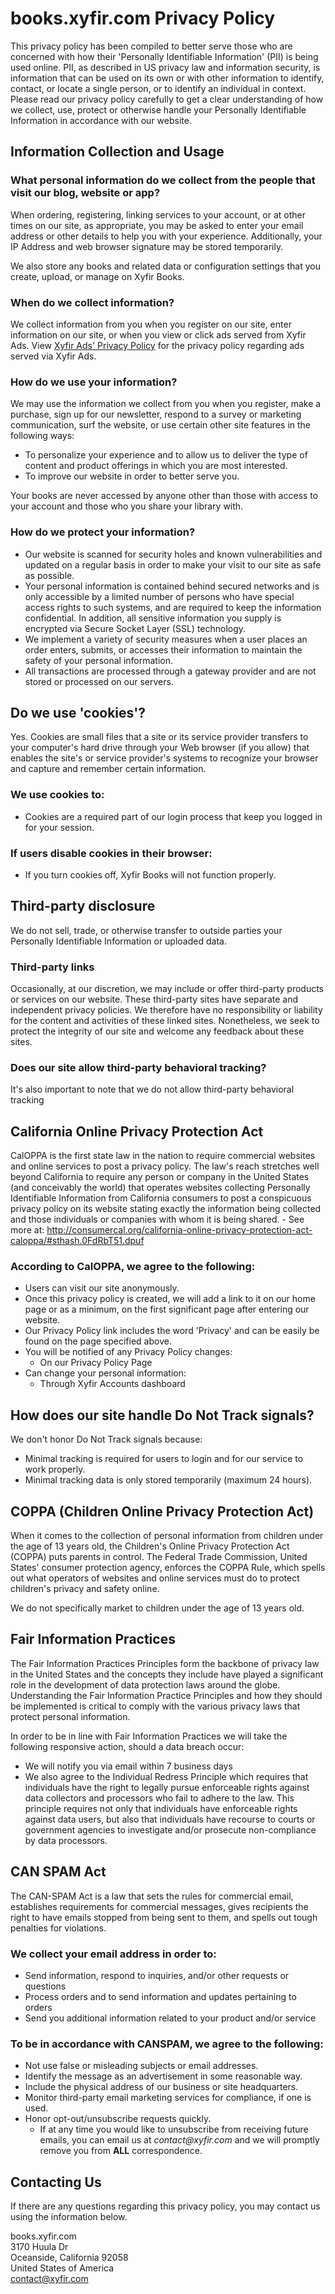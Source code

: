 # books.xyfir.com Privacy Policy

This privacy policy has been compiled to better serve those who are concerned with how their 'Personally Identifiable Information' (PII) is being used online. PII, as described in US privacy law and information security, is information that can be used on its own or with other information to identify, contact, or locate a single person, or to identify an individual in context. Please read our privacy policy carefully to get a clear understanding of how we collect, use, protect or otherwise handle your Personally Identifiable Information in accordance with our website.

## Information Collection and Usage

### What personal information do we collect from the people that visit our blog, website or app?

When ordering, registering, linking services to your account, or at other times on our site, as appropriate, you may be asked to enter your email address or other details to help you with your experience. Additionally, your IP Address and web browser signature may be stored temporarily.

We also store any books and related data or configuration settings that you create, upload, or manage on Xyfir Books.

### When do we collect information?

We collect information from you when you register on our site, enter information on our site, or when you view or click ads served from Xyfir Ads. View [Xyfir Ads' Privacy Policy](https://www.xyfir.com/documentation/xyfir-ads/privacy) for the privacy policy regarding ads served via Xyfir Ads.

### How do we use your information?

We may use the information we collect from you when you register, make a purchase, sign up for our newsletter, respond to a survey or marketing communication, surf the website, or use certain other site features in the following ways:

- To personalize your experience and to allow us to deliver the type of content and product offerings in which you are most interested.
- To improve our website in order to better serve you.

Your books are never accessed by anyone other than those with access to your account and those who you share your library with.

### How do we protect your information?

- Our website is scanned for security holes and known vulnerabilities and updated on a regular basis in order to make your visit to our site as safe as possible.
- Your personal information is contained behind secured networks and is only accessible by a limited number of persons who have special access rights to such systems, and are required to keep the information confidential. In addition, all sensitive information you supply is encrypted via Secure Socket Layer (SSL) technology.
- We implement a variety of security measures when a user places an order enters, submits, or accesses their information to maintain the safety of your personal information.
- All transactions are processed through a gateway provider and are not stored or processed on our servers.

## Do we use 'cookies'?

Yes. Cookies are small files that a site or its service provider transfers to your computer's hard drive through your Web browser (if you allow) that enables the site's or service provider's systems to recognize your browser and capture and remember certain information.

### We use cookies to:

- Cookies are a required part of our login process that keep you logged in for your session.

### If users disable cookies in their browser:

- If you turn cookies off, Xyfir Books will not function properly.

## Third-party disclosure

We do not sell, trade, or otherwise transfer to outside parties your Personally Identifiable Information or uploaded data.

### Third-party links

Occasionally, at our discretion, we may include or offer third-party products or services on our website. These third-party sites have separate and independent privacy policies. We therefore have no responsibility or liability for the content and activities of these linked sites. Nonetheless, we seek to protect the integrity of our site and welcome any feedback about these sites.

### Does our site allow third-party behavioral tracking?

It's also important to note that we do not allow third-party behavioral tracking

## California Online Privacy Protection Act

CalOPPA is the first state law in the nation to require commercial websites and online services to post a privacy policy. The law's reach stretches well beyond California to require any person or company in the United States (and conceivably the world) that operates websites collecting Personally Identifiable Information from California consumers to post a conspicuous privacy policy on its website stating exactly the information being collected and those individuals or companies with whom it is being shared. - See more at: http://consumercal.org/california-online-privacy-protection-act-caloppa/#sthash.0FdRbT51.dpuf

### According to CalOPPA, we agree to the following:

- Users can visit our site anonymously.
- Once this privacy policy is created, we will add a link to it on our home page or as a minimum, on the first significant page after entering our website.
- Our Privacy Policy link includes the word 'Privacy' and can be easily be found on the page specified above.
- You will be notified of any Privacy Policy changes:
  - On our Privacy Policy Page
- Can change your personal information:
  - Through Xyfir Accounts dashboard

## How does our site handle Do Not Track signals?

We don't honor Do Not Track signals because:

- Minimal tracking is required for users to login and for our service to work properly.
- Minimal tracking data is only stored temporarily (maximum 24 hours).

## COPPA (Children Online Privacy Protection Act)

When it comes to the collection of personal information from children under the age of 13 years old, the Children's Online Privacy Protection Act (COPPA) puts parents in control. The Federal Trade Commission, United States' consumer protection agency, enforces the COPPA Rule, which spells out what operators of websites and online services must do to protect children's privacy and safety online.

We do not specifically market to children under the age of 13 years old.

## Fair Information Practices

The Fair Information Practices Principles form the backbone of privacy law in the United States and the concepts they include have played a significant role in the development of data protection laws around the globe. Understanding the Fair Information Practice Principles and how they should be implemented is critical to comply with the various privacy laws that protect personal information.

In order to be in line with Fair Information Practices we will take the following responsive action, should a data breach occur:

- We will notify you via email within 7 business days
- We also agree to the Individual Redress Principle which requires that individuals have the right to legally pursue enforceable rights against data collectors and processors who fail to adhere to the law. This principle requires not only that individuals have enforceable rights against data users, but also that individuals have recourse to courts or government agencies to investigate and/or prosecute non-compliance by data processors.

## CAN SPAM Act

The CAN-SPAM Act is a law that sets the rules for commercial email, establishes requirements for commercial messages, gives recipients the right to have emails stopped from being sent to them, and spells out tough penalties for violations.

### We collect your email address in order to:

- Send information, respond to inquiries, and/or other requests or questions
- Process orders and to send information and updates pertaining to orders
- Send you additional information related to your product and/or service

### To be in accordance with CANSPAM, we agree to the following:

- Not use false or misleading subjects or email addresses.
- Identify the message as an advertisement in some reasonable way.
- Include the physical address of our business or site headquarters.
- Monitor third-party email marketing services for compliance, if one is used.
- Honor opt-out/unsubscribe requests quickly.
  - If at any time you would like to unsubscribe from receiving future emails, you can email us at _contact@xyfir.com_ and we will promptly remove you from **ALL** correspondence.

## Contacting Us

If there are any questions regarding this privacy policy, you may contact us using the information below.

books.xyfir.com \
3170 Huula Dr \
Oceanside, California 92058 \
United States of America \
contact@xyfir.com
